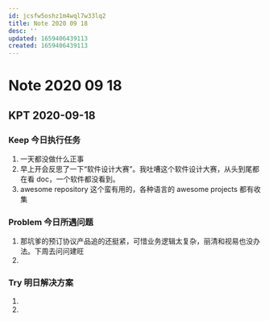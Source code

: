 ```yaml
---
id: jcsfw5oshz1m4wql7w33lq2
title: Note 2020 09 18
desc: ''
updated: 1659406439113
created: 1659406439113
---
```

# Note 2020 09 18

## KPT 2020-09-18

### Keep 今日执行任务
1. 一天都没做什么正事
2. 早上开会反思了一下“软件设计大赛”。我吐嘈这个软件设计大赛，从头到尾都在看 doc，一个软件都没看到。
3. awesome repository 这个蛮有用的，各种语言的 awesome projects 都有收集

### Problem 今日所遇问题
1. 那坑爹的预订协议产品追的还挺紧，可惜业务逻辑太复杂，丽清和视易也没办法。下周去问问建旺
2. 

### Try 明日解决方案
1. 
2. 